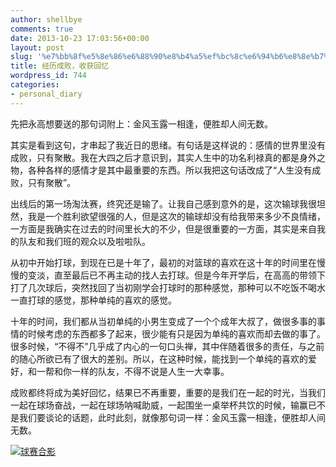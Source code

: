 ```yaml
---
author: shellbye
comments: true
date: 2013-10-23 17:03:56+00:00
layout: post
slug: '%e7%bb%8f%e5%8e%86%e6%88%90%e8%b4%a5%ef%bc%8c%e6%94%b6%e8%8e%b7%e5%9b%9e%e5%bf%86'
title: 经历成败，收获回忆
wordpress_id: 744
categories:
- personal_diary
---
```


先把永高想要送的那句词附上：金风玉露一相逢，便胜却人间无数。

其实是看到这句，才串起了我近日的思绪。有句话是这样说的：感情的世界里没有成败，只有聚散。我在大四之后才意识到，其实人生中的功名利禄真的都是身外之物，各种各样的感情才是其中最重要的东西。所以我把这句话改成了“人生没有成败，只有聚散”。

出线后的第一场淘汰赛，终究还是输了。让我自己感到意外的是，这次输球我很坦然，我是一个胜利欲望很强的人，但是这次的输球却没有给我带来多少不良情绪，一方面是我确实在过去的时间里长大的不少，但是很重要的一方面，其实是来自我的队友和我们班的观众以及啦啦队。

从初中开始打球，到现在已是十年了，最初的对篮球的喜欢在这十年的时间里在慢慢的变淡，直至最后已不再主动的找人去打球。但是今年开学后，在高高的带领下打了几次球后，突然找回了当初刚学会打球时的那种感觉，那种可以不吃饭不喝水一直打球的感觉，那种单纯的喜欢的感觉。

十年的时间，我们都从当初单纯的小男生变成了一个个成年大叔了，做很多事的事情的时候考虑的东西都多了起来，很少能有只是因为单纯的喜欢而却去做的事了。很多时候，“不得不”几乎成了内心的一句口头禅，其中伴随着很多的责任，与之前的随心所欲已有了很大的差别。所以，在这种时候，能找到一个单纯的喜欢的爱好，和一帮和你一样的队友，不得不说是人生一大幸事。

成败都终将成为美好回忆，结果已不再重要，重要的是我们在一起的时光，当我们一起在球场奋战，一起在球场呐喊助威，一起围坐一桌举杯共饮的时候，输赢已不是我们要谈论的话题，此时此刻，就像那句词一样：金风玉露一相逢，便胜却人间无数。

[![球赛合影](http://baijianguo-mystorage.stor.sinaapp.com/uploads/2013/10/球赛合影.jpg)](http://baijianguo-mystorage.stor.sinaapp.com/uploads/2013/10/球赛合影.jpg)
